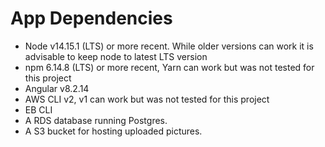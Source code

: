 # App Dependencies

- Node v14.15.1 (LTS) or more recent. While older versions can work it is advisable to keep node to latest LTS version
- npm 6.14.8 (LTS) or more recent, Yarn can work but was not tested for this project
- Angular v8.2.14
- AWS CLI v2, v1 can work but was not tested for this project
- EB CLI
- A RDS database running Postgres.
- A S3 bucket for hosting uploaded pictures.